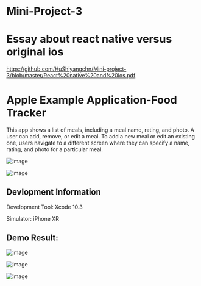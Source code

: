 # Mini-Project-3


# Essay about react native versus original ios

https://github.com/HuShiyangchn/Mini-project-3/blob/master/React%20native%20and%20ios.pdf

# Apple Example Application-Food Tracker

This app shows a list of meals, including a meal name, rating, and photo. A user can add, remove, or edit a meal. To add a new meal or edit an existing one, users navigate to a different screen where they can specify a name, rating, and photo for a particular meal.

![image](https://github.com/HuShiyangchn/Mini-project-3/blob/master/image/IEDB_sim_editmeal_2x.png)


![image](https://github.com/HuShiyangchn/Mini-project-3/blob/master/image/IN_sim_navbar_2x.png)

## Devlopment Information

Development Tool: Xcode 10.3

Simulator: iPhone XR

## Demo Result:

![image](https://github.com/HuShiyangchn/Mini-project-3/blob/master/image/WX20191209-153250%402x.png)

![image](https://github.com/HuShiyangchn/Mini-project-3/blob/master/image/WX20191209-153335%402x.png)

![image](https://github.com/HuShiyangchn/Mini-project-3/blob/master/image/WX20191209-153347%402x.png)
